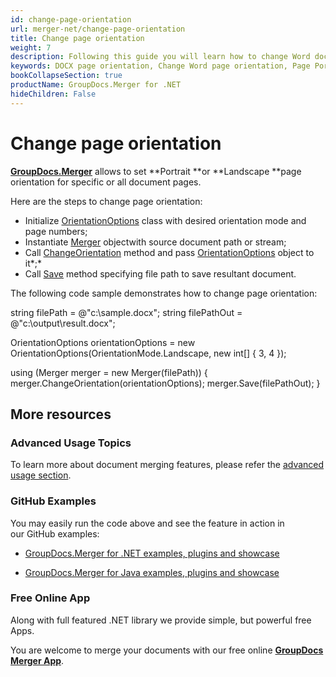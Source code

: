 ```yaml
---
id: change-page-orientation
url: merger-net/change-page-orientation
title: Change page orientation
weight: 7
description: Following this guide you will learn how to change Word document page orientation to Portrait or Landscape using GroupDocs.Merger for .NET.
keywords: DOCX page orientation, Change Word page orientation, Page Portrait orientation, Page Landscape orientation, 
bookCollapseSection: true
productName: GroupDocs.Merger for .NET
hideChildren: False
---
```


# Change page orientation

**[GroupDocs.Merger](https://products.groupdocs.com/merger/net)** allows to set **Portrait **or **Landscape **page orientation for specific or all document pages.

Here are the steps to change page orientation:

*   Initialize [OrientationOptions](https://apireference.groupdocs.com/net/merger/groupdocs.merger.domain.options/orientationoptions) class with desired orientation mode and page numbers;
*   Instantiate [Merger](https://apireference.groupdocs.com/net/merger/groupdocs.merger/merger) objectwith source document path or stream;
*   Call [ChangeOrientation](https://apireference.groupdocs.com/net/merger/groupdocs.merger/merger/methods/changeorientation) method and pass [OrientationOptions](https://apireference.groupdocs.com/net/merger/groupdocs.merger.domain.options/orientationoptions) object to it*;*
*   Call [Save](https://apireference.groupdocs.com/net/merger/groupdocs.merger.merger/save/methods/1) method specifying file path to save resultant document.

The following code sample demonstrates how to change page orientation:

string filePath = @"c:\\sample.docx";
string filePathOut = @"c:\\output\\result.docx";

OrientationOptions orientationOptions = new OrientationOptions(OrientationMode.Landscape, new int\[\] { 3, 4 });

using (Merger merger = new Merger(filePath))
{
    merger.ChangeOrientation(orientationOptions);
    merger.Save(filePathOut);
}

## More resources

### Advanced Usage Topics 

To learn more about document merging features, please refer the [advanced usage section](Advanced%2Busage.html).

### GitHub Examples 

You may easily run the code above and see the feature in action in our GitHub examples:

*   [GroupDocs.Merger for .NET examples, plugins and showcase](https://github.com/groupdocs-merger/GroupDocs.Merger-for-.NET)
    
*   [GroupDocs.Merger for Java examples, plugins and showcase](https://github.com/groupdocs-merger/GroupDocs.Merger-for-Java)
    

### Free Online App 

Along with full featured .NET library we provide simple, but powerful free Apps.

You are welcome to merge your documents with our free online **[GroupDocs Merger App](https://products.groupdocs.app/merger)**.

